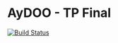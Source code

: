 # AyDOO - TP Final

[![Build Status](https://travis-ci.org/MarianoCastellano/aydoo2015_tpfinal.svg?branch=master)](https://travis-ci.org/MarianoCastellano/aydoo2015_tpfinal)
